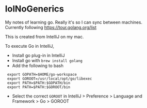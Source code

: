 # lolNoGenerics

My notes of learning go. 
Really it's so I can sync between machines. Currently following https://tour.golang.org/list

This is created from IntelliJ on my mac. 

To execute Go in IntelliJ, 

* Install go plug-in in IntelliJ
* Install go with `brew install golang`
* Add the following to bash
```
 export GOPATH=$HOME/go-workspace
 export GOROOT=/usr/local/opt/go/libexec
 export PATH=$PATH:$GOPATH/bin
 export PATH=$PATH:$GOROOT/bin
 ```
* Select the correct `GOROOT` in IntelliJ > Preference > Language and Framework > Go > GOROOT 


